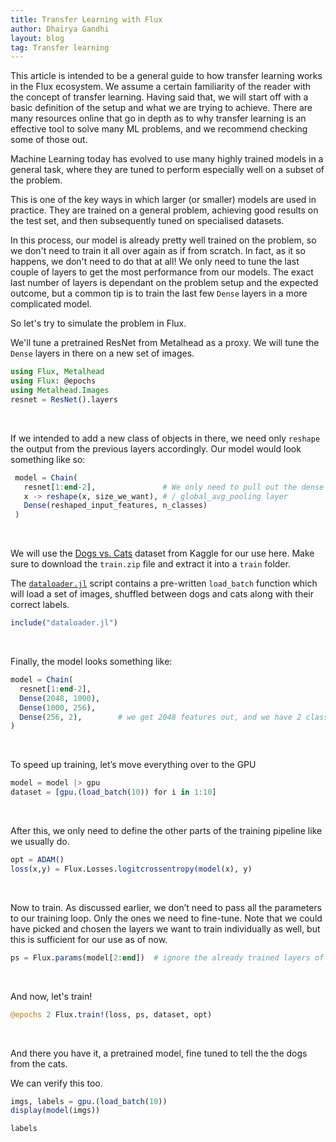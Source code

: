 ```yaml
---
title: Transfer Learning with Flux
author: Dhairya Gandhi
layout: blog
tag: Transfer learning
---
```


This article is intended to be a general guide to how transfer learning works in the Flux ecosystem. We assume a certain familiarity of the reader with the concept of transfer learning. Having said that, we will start off with a basic definition of the setup and what we are trying to achieve. There are many resources online that go in depth as to why transfer learning is an effective tool to solve many ML problems, and we recommend checking some of those out.

Machine Learning today has evolved to use many highly trained models in a general task, where they are tuned to perform especially well on a subset of the problem.

This is one of the key ways in which larger (or smaller) models are used in practice. They are trained on a general problem, achieving good results on the test set, and then subsequently tuned on specialised datasets.

In this process, our model is already pretty well trained on the problem, so we don't need to train it all over again as if from scratch. In fact, as it so happens, we don't need to do that at all! We only need to tune the last couple of layers to get the most performance from our models. The exact last number of layers is dependant on the problem setup and the expected outcome, but a common tip is to train the last few `Dense` layers in a more complicated model.

So let's try to simulate the problem in Flux.

We'll tune a pretrained ResNet from Metalhead as a proxy. We will tune the `Dense` layers in there on a new set of images.

```julia
using Flux, Metalhead
using Flux: @epochs
using Metalhead.Images
resnet = ResNet().layers
```
<br>

If we intended to add a new class of objects in there, we need only `reshape` the output from the previous layers accordingly.
Our model would look something like so:

```julia
 model = Chain(
   resnet[1:end-2],               # We only need to pull out the dense layer in here
   x -> reshape(x, size_we_want), # / global_avg_pooling layer
   Dense(reshaped_input_features, n_classes)
 )
```
<br>

We will use the [Dogs vs. Cats](https://www.kaggle.com/c/dogs-vs-cats/data?select=train.zip) dataset from Kaggle for our use here.
Make sure to download the `train.zip` file and extract it into a `train` folder.

The [`dataloader.jl`](https://github.com/FluxML/model-zoo/blob/master/tutorials/transfer_learning/dataloader.jl) script contains a pre-written `load_batch` function which will load a set of images, shuffled between dogs and cats along with their correct labels.

```julia
include("dataloader.jl")
```
<br>

Finally, the model looks something like:

```julia
model = Chain(
  resnet[1:end-2],
  Dense(2048, 1000),  
  Dense(1000, 256),
  Dense(256, 2),        # we get 2048 features out, and we have 2 classes
)
```
<br>

To speed up training, let’s move everything over to the GPU

```julia
model = model |> gpu
dataset = [gpu.(load_batch(10)) for i in 1:10]
```
<br>

After this, we only need to define the other parts of the training pipeline like we usually do.

```julia
opt = ADAM()
loss(x,y) = Flux.Losses.logitcrossentropy(model(x), y)
```
<br>

Now to train. As discussed earlier, we don’t need to pass all the parameters to our training loop. Only the ones we need to fine-tune. Note that we could have picked and chosen the layers we want to train individually as well, but this is sufficient for our use as of now.

```julia
ps = Flux.params(model[2:end])  # ignore the already trained layers of the ResNet
```
<br>

And now, let's train!

```julia
@epochs 2 Flux.train!(loss, ps, dataset, opt)
```
<br>

And there you have it, a pretrained model, fine tuned to tell the the dogs from the cats.

We can verify this too.

```julia
imgs, labels = gpu.(load_batch(10))
display(model(imgs))

labels
```
<br>
